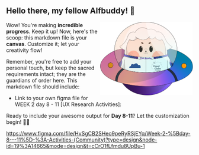 ## Hello there, my fellow Alfbuddy! 💖

<img align="right" width="250px" src="../../assets/alf/alf-ufo.png">

Wow! You're making **incredible progress**. Keep it up! Now, here's the scoop: this markdown file is your **canvas**. Customize it; let your creativity flow!

Remember, you're free to add your personal touch, but keep the sacred requirements intact; they are the guardians of order here. This markdown file should include:
- Link to your own figma file for WEEK 2 day 8 - 11 [UX Research Activities]:


Ready to include your awesome output for **Day 8-11**? Let the customization begin! 🚀✨

https://www.figma.com/file/HvSgCB2SHeo9peRyRSjEYq/Week-2-%5Bday-8---11%5D-%3A-Activities-(Community)?type=design&node-id=19%3A14665&mode=design&t=cCrO1fLfmdu8UpBu-1

<!-- You may now delete and modify the content of this file -->
